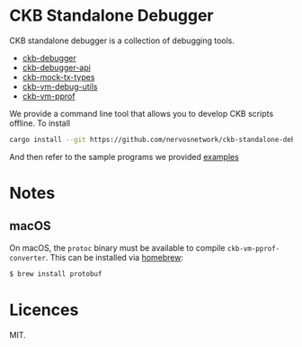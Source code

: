 # CKB Standalone Debugger

CKB standalone debugger is a collection of debugging tools.

- [ckb-debugger](./ckb-debugger)
- [ckb-debugger-api](./ckb-debugger-api)
- [ckb-mock-tx-types](./ckb-mock-tx-types)
- [ckb-vm-debug-utils](./ckb-vm-debug-utils)
- [ckb-vm-pprof](./ckb-vm-pprof)

We provide a command line tool that allows you to develop CKB scripts offline. To install

```sh
cargo install --git https://github.com/nervosnetwork/ckb-standalone-debugger ckb-debugger
```

And then refer to the sample programs we provided [examples](./ckb-debugger/examples/)

# Notes

## macOS

On macOS, the `protoc` binary must be available to compile `ckb-vm-pprof-converter`. This can be installed via [homebrew](https://brew.sh/):

```bash
$ brew install protobuf
```

# Licences

MIT.
